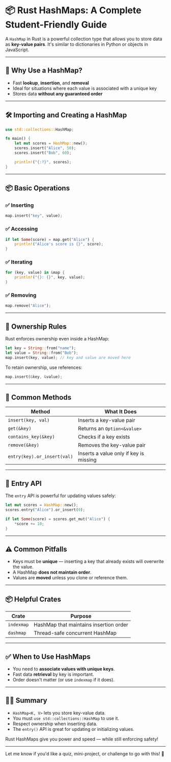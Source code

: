 # 📦 Rust HashMaps: A Complete Student-Friendly Guide

A `HashMap` in Rust is a powerful collection type that allows you to store data as **key-value pairs**. It's similar to dictionaries in Python or objects in JavaScript.

---

## 🧠 Why Use a HashMap?

* Fast **lookup**, **insertion**, and **removal**
* Ideal for situations where each value is associated with a unique key
* Stores data **without any guaranteed order**

---

## 🛠 Importing and Creating a HashMap

```rust
use std::collections::HashMap;

fn main() {
    let mut scores = HashMap::new();
    scores.insert("Alice", 50);
    scores.insert("Bob", 60);

    println!("{:?}", scores);
}
```

---

## 📦 Basic Operations

### ✅ Inserting

```rust
map.insert("key", value);
```

### ✅ Accessing

```rust
if let Some(score) = map.get("Alice") {
    println!("Alice's score is {}", score);
}
```

### ✅ Iterating

```rust
for (key, value) in &map {
    println!("{}: {}", key, value);
}
```

### ✅ Removing

```rust
map.remove("Alice");
```

---

## 🔐 Ownership Rules

Rust enforces ownership even inside a HashMap:

```rust
let key = String::from("name");
let value = String::from("Bob");
map.insert(key, value); // key and value are moved here
```

To retain ownership, use references:

```rust
map.insert(&key, &value);
```

---

## 🔧 Common Methods

| Method                      | What It Does                           |
| --------------------------- | -------------------------------------- |
| `insert(key, val)`          | Inserts a key-value pair               |
| `get(&key)`                 | Returns an `Option<&value>`            |
| `contains_key(&key)`        | Checks if a key exists                 |
| `remove(&key)`              | Removes the key-value pair             |
| `entry(key).or_insert(val)` | Inserts a value only if key is missing |

---

## 🧪 Entry API

The `entry` API is powerful for updating values safely:

```rust
let mut scores = HashMap::new();
scores.entry("Alice").or_insert(0);

if let Some(score) = scores.get_mut("Alice") {
    *score += 10;
}
```

---

## ⚠️ Common Pitfalls

* Keys must be **unique** — inserting a key that already exists will overwrite the value.
* A HashMap **does not maintain order**.
* Values are **moved** unless you clone or reference them.

---

## 📦 Helpful Crates

| Crate      | Purpose                                |
| ---------- | -------------------------------------- |
| `indexmap` | HashMap that maintains insertion order |
| `dashmap`  | Thread-safe concurrent HashMap         |

---

## ✅ When to Use HashMaps

* You need to **associate values with unique keys**.
* Fast data **retrieval** by key is important.
* Order doesn't matter (or use `indexmap` if it does).

---

## 👨‍🏫 Summary

* `HashMap<K, V>` lets you store key-value data.
* You must `use std::collections::HashMap` to use it.
* Respect ownership when inserting data.
* The `entry()` API is great for updating or initializing values.

Rust HashMaps give you power and speed — while still enforcing safety!

---

Let me know if you'd like a quiz, mini-project, or challenge to go with this! 🚀
